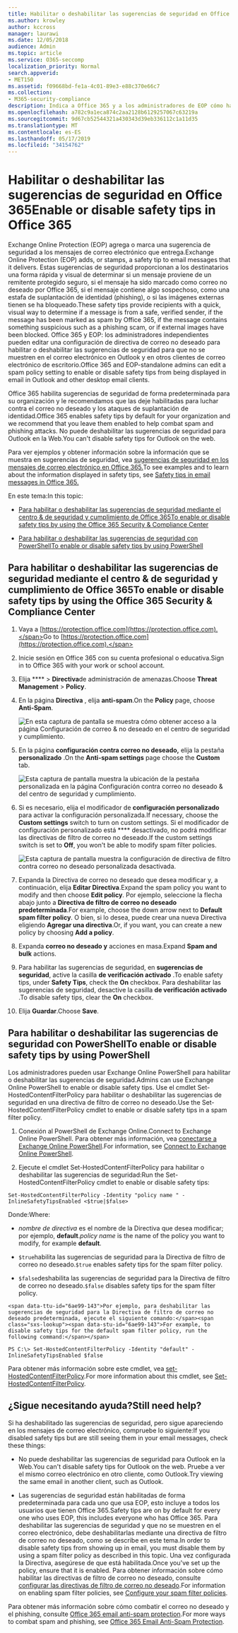 ```yaml
---
title: Habilitar o deshabilitar las sugerencias de seguridad en Office 365
ms.author: krowley
author: kccross
manager: laurawi
ms.date: 12/05/2018
audience: Admin
ms.topic: article
ms.service: O365-seccomp
localization_priority: Normal
search.appverid:
- MET150
ms.assetid: f09668bd-fe1a-4c01-89e3-e88c370e66c7
ms.collection:
- M365-security-compliance
description: Indica a Office 365 y a los administradores de EOP cómo habilitar y deshabilitar las sugerencias de seguridad en los mensajes de correo electrónico.
ms.openlocfilehash: a782c9a1eca874c2aa2128b6129257067c63219a
ms.sourcegitcommit: 9d67cb52544321a430343d39eb336112c1a11d35
ms.translationtype: MT
ms.contentlocale: es-ES
ms.lasthandoff: 05/17/2019
ms.locfileid: "34154762"
---
```

# <a name="enable-or-disable-safety-tips-in-office-365"></a><span data-ttu-id="6ae99-103">Habilitar o deshabilitar las sugerencias de seguridad en Office 365</span><span class="sxs-lookup"><span data-stu-id="6ae99-103">Enable or disable safety tips in Office 365</span></span>

<span data-ttu-id="6ae99-104">Exchange Online Protection (EOP) agrega o marca una sugerencia de seguridad a los mensajes de correo electrónico que entrega.</span><span class="sxs-lookup"><span data-stu-id="6ae99-104">Exchange Online Protection (EOP) adds, or stamps, a safety tip to email messages that it delivers.</span></span> <span data-ttu-id="6ae99-105">Estas sugerencias de seguridad proporcionan a los destinatarios una forma rápida y visual de determinar si un mensaje proviene de un remitente protegido seguro, si el mensaje ha sido marcado como correo no deseado por Office 365, si el mensaje contiene algo sospechoso, como una estafa de suplantación de identidad (phishing), o si las imágenes externas tienen se ha bloqueado.</span><span class="sxs-lookup"><span data-stu-id="6ae99-105">These safety tips provide recipients with a quick, visual way to determine if a message is from a safe, verified sender, if the message has been marked as spam by Office 365, if the message contains something suspicious such as a phishing scam, or if external images have been blocked.</span></span> <span data-ttu-id="6ae99-106">Office 365 y EOP: los administradores independientes pueden editar una configuración de directiva de correo no deseado para habilitar o deshabilitar las sugerencias de seguridad para que no se muestren en el correo electrónico en Outlook y en otros clientes de correo electrónico de escritorio.</span><span class="sxs-lookup"><span data-stu-id="6ae99-106">Office 365 and EOP-standalone admins can edit a spam policy setting to enable or disable safety tips from being displayed in email in Outlook and other desktop email clients.</span></span> 
  
<span data-ttu-id="6ae99-107">Office 365 habilita sugerencias de seguridad de forma predeterminada para su organización y le recomendamos que las deje habilitadas para luchar contra el correo no deseado y los ataques de suplantación de identidad.</span><span class="sxs-lookup"><span data-stu-id="6ae99-107">Office 365 enables safety tips by default for your organization and we recommend that you leave them enabled to help combat spam and phishing attacks.</span></span> <span data-ttu-id="6ae99-108">No puede deshabilitar las sugerencias de seguridad para Outlook en la Web.</span><span class="sxs-lookup"><span data-stu-id="6ae99-108">You can't disable safety tips for Outlook on the web.</span></span>
  
<span data-ttu-id="6ae99-109">Para ver ejemplos y obtener información sobre la información que se muestra en sugerencias de seguridad, vea [sugerencias de seguridad en los mensajes de correo electrónico en Office 365.](safety-tips-in-office-365.md)</span><span class="sxs-lookup"><span data-stu-id="6ae99-109">To see examples and to learn about the information displayed in safety tips, see [Safety tips in email messages in Office 365.](safety-tips-in-office-365.md)</span></span>
  
<span data-ttu-id="6ae99-110">En este tema:</span><span class="sxs-lookup"><span data-stu-id="6ae99-110">In this topic:</span></span>
  
- [<span data-ttu-id="6ae99-111">Para habilitar o deshabilitar las sugerencias de seguridad mediante el centro &amp; de seguridad y cumplimiento de Office 365</span><span class="sxs-lookup"><span data-stu-id="6ae99-111">To enable or disable safety tips by using the Office 365 Security &amp; Compliance Center</span></span>](enable-or-disable-safety-tips.md#SandCCsafetytip)
    
- [<span data-ttu-id="6ae99-112">Para habilitar o deshabilitar las sugerencias de seguridad con PowerShell</span><span class="sxs-lookup"><span data-stu-id="6ae99-112">To enable or disable safety tips by using PowerShell</span></span>](enable-or-disable-safety-tips.md#pshellsafetytip)
    
## <a name="to-enable-or-disable-safety-tips-by-using-the-office-365-security-amp-compliance-center"></a><span data-ttu-id="6ae99-113">Para habilitar o deshabilitar las sugerencias de seguridad mediante el centro &amp; de seguridad y cumplimiento de Office 365</span><span class="sxs-lookup"><span data-stu-id="6ae99-113">To enable or disable safety tips by using the Office 365 Security &amp; Compliance Center</span></span>
<span data-ttu-id="6ae99-114"><a name="SandCCsafetytip"> </a></span><span class="sxs-lookup"><span data-stu-id="6ae99-114"></span></span>

1. <span data-ttu-id="6ae99-115">Vaya a [https://protection.office.com](https://protection.office.com).</span><span class="sxs-lookup"><span data-stu-id="6ae99-115">Go to [https://protection.office.com](https://protection.office.com).</span></span>
    
2. <span data-ttu-id="6ae99-116">Inicie sesión en Office 365 con su cuenta profesional o educativa.</span><span class="sxs-lookup"><span data-stu-id="6ae99-116">Sign in to Office 365 with your work or school account.</span></span>
    
3. <span data-ttu-id="6ae99-117">Elija \*\*\*\* \> **Directiva**de administración de amenazas.</span><span class="sxs-lookup"><span data-stu-id="6ae99-117">Choose **Threat Management** \> **Policy**.</span></span> 
    
4. <span data-ttu-id="6ae99-118">En la página **Directiva** , elija **anti-spam**.</span><span class="sxs-lookup"><span data-stu-id="6ae99-118">On the **Policy** page, choose **Anti-Spam**.</span></span>
    
    ![En esta captura de pantalla se muestra cómo obtener acceso a la página Configuración de correo &amp; no deseado en el centro de seguridad y cumplimiento.](media/b8eb2ee3-2eb1-4ea2-b138-f6d7fb2e23de.png)
  
5. <span data-ttu-id="6ae99-120">En la página **configuración contra correo no deseado,** elija la pestaña **personalizado** .</span><span class="sxs-lookup"><span data-stu-id="6ae99-120">On the **Anti-spam settings** page choose the **Custom** tab.</span></span> 
    
    ![Esta captura de pantalla muestra la ubicación de la pestaña personalizada en la página Configuración contra correo no deseado &amp; del centro de seguridad y cumplimiento.](media/1d688d23-e6f3-4de5-84a7-e8ce31786193.png)
  
6. <span data-ttu-id="6ae99-122">Si es necesario, elija el modificador de **configuración personalizado** para activar la configuración personalizada.</span><span class="sxs-lookup"><span data-stu-id="6ae99-122">If necessary, choose the **Custom settings** switch to turn on custom settings.</span></span> <span data-ttu-id="6ae99-123">Si el modificador de configuración personalizado está \*\*\*\* desactivado, no podrá modificar las directivas de filtro de correo no deseado.</span><span class="sxs-lookup"><span data-stu-id="6ae99-123">If the custom settings switch is set to **Off**, you won't be able to modify spam filter policies.</span></span>
    
    ![Esta captura de pantalla muestra la configuración de directiva de filtro contra correo no deseado personalizada desactivada.](media/94f900ad-b556-4a31-a3ac-acfcd72e71b8.png)
  
7. <span data-ttu-id="6ae99-125">Expanda la Directiva de correo no deseado que desea modificar y, a continuación, elija **Editar Directiva**.</span><span class="sxs-lookup"><span data-stu-id="6ae99-125">Expand the spam policy you want to modify and then choose **Edit policy**.</span></span> <span data-ttu-id="6ae99-126">Por ejemplo, seleccione la flecha abajo junto a **Directiva de filtro de correo no deseado predeterminada**.</span><span class="sxs-lookup"><span data-stu-id="6ae99-126">For example, choose the down arrow next to **Default spam filter policy**.</span></span> <span data-ttu-id="6ae99-127">O bien, si lo desea, puede crear una nueva Directiva eligiendo **Agregar una directiva**.</span><span class="sxs-lookup"><span data-stu-id="6ae99-127">Or, if you want, you can create a new policy by choosing **Add a policy**.</span></span>
    
8. <span data-ttu-id="6ae99-128">Expanda **correo no deseado y** acciones en masa.</span><span class="sxs-lookup"><span data-stu-id="6ae99-128">Expand **Spam and bulk** actions.</span></span> 
    
9. <span data-ttu-id="6ae99-129">Para habilitar las sugerencias de seguridad, en **sugerencias de seguridad**, active la casilla **de verificación activado** .</span><span class="sxs-lookup"><span data-stu-id="6ae99-129">To enable safety tips, under **Safety Tips**, check the **On** checkbox.</span></span> <span data-ttu-id="6ae99-130">Para deshabilitar las sugerencias de seguridad, desactive la casilla **de verificación activado** .</span><span class="sxs-lookup"><span data-stu-id="6ae99-130">To disable safety tips, clear the **On** checkbox.</span></span> 
    
10. <span data-ttu-id="6ae99-131">Elija **Guardar**.</span><span class="sxs-lookup"><span data-stu-id="6ae99-131">Choose **Save**.</span></span>
    
## <a name="to-enable-or-disable-safety-tips-by-using-powershell"></a><span data-ttu-id="6ae99-132">Para habilitar o deshabilitar las sugerencias de seguridad con PowerShell</span><span class="sxs-lookup"><span data-stu-id="6ae99-132">To enable or disable safety tips by using PowerShell</span></span>
<span data-ttu-id="6ae99-133"><a name="pshellsafetytip"> </a></span><span class="sxs-lookup"><span data-stu-id="6ae99-133"></span></span>

<span data-ttu-id="6ae99-134">Los administradores pueden usar Exchange Online PowerShell para habilitar o deshabilitar las sugerencias de seguridad.</span><span class="sxs-lookup"><span data-stu-id="6ae99-134">Admins can use Exchange Online PowerShell to enable or disable safety tips.</span></span> <span data-ttu-id="6ae99-135">Use el cmdlet Set-HostedContentFilterPolicy para habilitar o deshabilitar las sugerencias de seguridad en una directiva de filtro de correo no deseado.</span><span class="sxs-lookup"><span data-stu-id="6ae99-135">Use the Set-HostedContentFilterPolicy cmdlet to enable or disable safety tips in a spam filter policy.</span></span>
  
1. <span data-ttu-id="6ae99-136">Conexión al PowerShell de Exchange Online.</span><span class="sxs-lookup"><span data-stu-id="6ae99-136">Connect to Exchange Online PowerShell.</span></span> <span data-ttu-id="6ae99-137">Para obtener más información, vea [conectarse a Exchange Online PowerShell](http://go.microsoft.com/fwlink/p/?LinkId=396554).</span><span class="sxs-lookup"><span data-stu-id="6ae99-137">For information, see [Connect to Exchange Online PowerShell](http://go.microsoft.com/fwlink/p/?LinkId=396554).</span></span>
    
2. <span data-ttu-id="6ae99-138">Ejecute el cmdlet Set-HostedContentFilterPolicy para habilitar o deshabilitar las sugerencias de seguridad:</span><span class="sxs-lookup"><span data-stu-id="6ae99-138">Run the Set-HostedContentFilterPolicy cmdlet to enable or disable safety tips:</span></span>
    
  ```
  Set-HostedContentFilterPolicy -Identity "policy name " -InlineSafetyTipsEnabled <$true|$false>
  ```

<span data-ttu-id="6ae99-139">Donde:</span><span class="sxs-lookup"><span data-stu-id="6ae99-139">Where:</span></span>
    
  -  <span data-ttu-id="6ae99-140">*nombre de directiva* es el nombre de la Directiva que desea modificar; por ejemplo, **default**.</span><span class="sxs-lookup"><span data-stu-id="6ae99-140">*policy name*  is the name of the policy you want to modify, for example **default**.</span></span>
    
  -  <span data-ttu-id="6ae99-141">`$true`habilita las sugerencias de seguridad para la Directiva de filtro de correo no deseado.</span><span class="sxs-lookup"><span data-stu-id="6ae99-141">`$true` enables safety tips for the spam filter policy.</span></span> 
    
  -  <span data-ttu-id="6ae99-142">`$false`deshabilita las sugerencias de seguridad para la Directiva de filtro de correo no deseado.</span><span class="sxs-lookup"><span data-stu-id="6ae99-142">`$false` disables safety tips for the spam filter policy.</span></span> 
    
    <span data-ttu-id="6ae99-143">Por ejemplo, para deshabilitar las sugerencias de seguridad para la Directiva de filtro de correo no deseado predeterminada, ejecute el siguiente comando:</span><span class="sxs-lookup"><span data-stu-id="6ae99-143">For example, to disable safety tips for the default spam filter policy, run the following command:</span></span>
    
  ```
  PS C:\> Set-HostedContentFilterPolicy -Identity "default" -InlineSafetyTipsEnabled $false
  ```

<span data-ttu-id="6ae99-144">Para obtener más información sobre este cmdlet, vea [set-HostedContentFilterPolicy](https://technet.microsoft.com/library/jj200781.aspx).</span><span class="sxs-lookup"><span data-stu-id="6ae99-144">For more information about this cmdlet, see [Set-HostedContentFilterPolicy](https://technet.microsoft.com/library/jj200781.aspx).</span></span>
    
## <a name="still-need-help"></a><span data-ttu-id="6ae99-145">¿Sigue necesitando ayuda?</span><span class="sxs-lookup"><span data-stu-id="6ae99-145">Still need help?</span></span>
<span data-ttu-id="6ae99-146"><a name="pshellsafetytip"> </a></span><span class="sxs-lookup"><span data-stu-id="6ae99-146"></span></span>

<span data-ttu-id="6ae99-147">Si ha deshabilitado las sugerencias de seguridad, pero sigue apareciendo en los mensajes de correo electrónico, compruebe lo siguiente:</span><span class="sxs-lookup"><span data-stu-id="6ae99-147">If you disabled safety tips but are still seeing them in your email messages, check these things:</span></span>
  
- <span data-ttu-id="6ae99-148">No puede deshabilitar las sugerencias de seguridad para Outlook en la Web.</span><span class="sxs-lookup"><span data-stu-id="6ae99-148">You can't disable safety tips for Outlook on the web.</span></span> <span data-ttu-id="6ae99-149">Pruebe a ver el mismo correo electrónico en otro cliente, como Outlook.</span><span class="sxs-lookup"><span data-stu-id="6ae99-149">Try viewing the same email in another client, such as Outlook.</span></span>
    
- <span data-ttu-id="6ae99-150">Las sugerencias de seguridad están habilitadas de forma predeterminada para cada uno que usa EOP, esto incluye a todos los usuarios que tienen Office 365.</span><span class="sxs-lookup"><span data-stu-id="6ae99-150">Safety tips are on by default for every one who uses EOP, this includes everyone who has Office 365.</span></span> <span data-ttu-id="6ae99-151">Para deshabilitar las sugerencias de seguridad y que no se muestren en el correo electrónico, debe deshabilitarlas mediante una directiva de filtro de correo no deseado, como se describe en este tema.</span><span class="sxs-lookup"><span data-stu-id="6ae99-151">In order to disable safety tips from showing up in email, you must disable them by using a spam filter policy as described in this topic.</span></span> <span data-ttu-id="6ae99-152">Una vez configurada la Directiva, asegúrese de que está habilitada.</span><span class="sxs-lookup"><span data-stu-id="6ae99-152">Once you've set up the policy, ensure that it is enabled.</span></span> <span data-ttu-id="6ae99-153">Para obtener información sobre cómo habilitar las directivas de filtro de correo no deseado, consulte [configurar las directivas de filtro de correo no deseado](https://technet.microsoft.com/library/jj200684.aspx).</span><span class="sxs-lookup"><span data-stu-id="6ae99-153">For information on enabling spam filter policies, see [Configure your spam filter policies](https://technet.microsoft.com/library/jj200684.aspx).</span></span>
    
<span data-ttu-id="6ae99-154">Para obtener más información sobre cómo combatir el correo no deseado y el phishing, consulte [Office 365 email anti-spam protection](anti-spam-protection.md).</span><span class="sxs-lookup"><span data-stu-id="6ae99-154">For more ways to combat spam and phishing, see [Office 365 Email Anti-Spam Protection](anti-spam-protection.md).</span></span>
  

